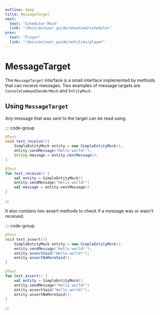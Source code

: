 ```yaml
---
outline: deep
title: MessageTarget
next:
  text: "Scheduler Mock"
  link: "/docs/en/user_guide/advanced/scheduler"
prev:
  text: "Player"
  link: "/docs/en/user_guide/entities/player"
---
```


# MessageTarget

The `MessageTarget` interface is a small interface implemented by methods that can receive messages.
Two examples of message targets are `ConsoleCommandSenderMock` and `EntityMock`.

## Using `MessageTarget`

Any message that was sent to the target can be read using

::: code-group

```java [Java]
@Test
void test_receive(){
    SimpleEntityMock entity = new SimpleEntityMock();
    entity.sendMessage("Hello world!");
    String message = entity.nextMessage();
}
```

```kotlin [Kotlin]
@Test
fun test_receive() {
    val entity = SimpleEntityMock()
    entity.sendMessage("Hello world!")
    val message = entity.nextMessage()
}
```

:::

It also contains two assert methods to check if a message was or wasn’t received.

::: code-group

```java [Java]
@Test
void test_assert(){
    SimpleEntityMock entity = new SimpleEntityMock();
    entity.sendMessage("Hello world!");
    entity.assertSaid("Hello world!");
    entity.assertNoMoreSaid();
}
```

```kotlin [Kotlin]
@Test
fun test_assert() {
    val entity = SimpleEntityMock()
    entity.sendMessage("Hello world!")
    entity.assertSaid("Hello world!");
    entity.assertNoMoreSaid();
}
```

:::
